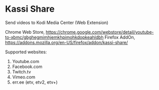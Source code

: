 Kassi Share
=============

Send videos to Kodi Media Center (Web Extension)

Chrome Web Store, https://chrome.google.com/webstore/detail/youtube-to-xbmc/gbghegmimhjemkhpimohkdopkeahldbh
Firefox AddOn, https://addons.mozilla.org/en-US/firefox/addon/kassi-share/

Supported websites:

1. Youtube.com
2. Facebook.com
3. Twitch.tv
4. Vimeo.com
5. err.ee (etv, etv2, etv+)

